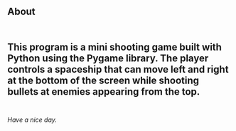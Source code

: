 ## About <br><br>

**This program is a mini shooting game built with Python using the Pygame library.** The player controls a spaceship that can move left and right at the bottom of the screen while shooting bullets at enemies appearing from the top.
<br><br>
- 
*Have a nice day.*
